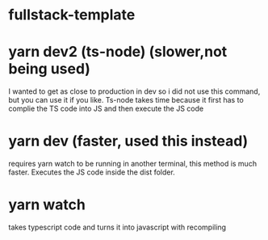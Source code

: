 # fullstack-template

# yarn dev2 (ts-node) (slower,not being used)

I wanted to get as close to production in dev so i did not use this command, but you can use it if you like. Ts-node takes time because it first has to complie the TS code into JS and then execute the JS code

# yarn dev (faster, used this instead)

requires yarn watch to be running in another terminal, this method is much faster. Executes the JS code inside the dist folder.

# yarn watch

takes typescript code and turns it into javascript with recompiling
